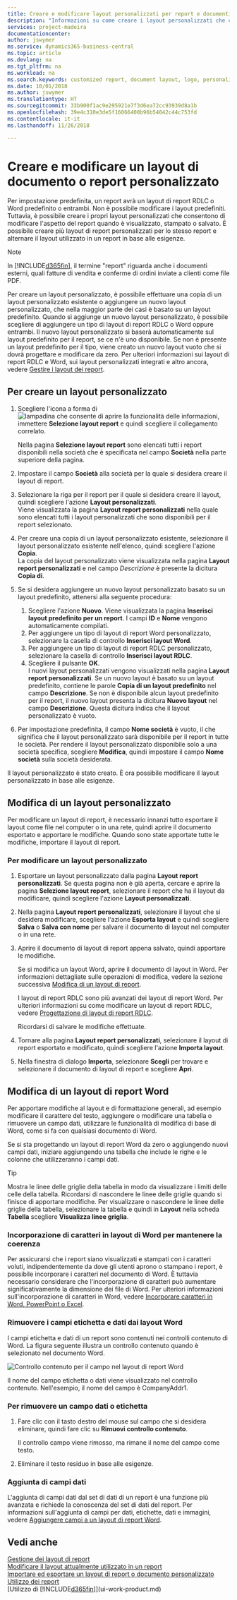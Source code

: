 ```yaml
---
title: Creare e modificare layout personalizzati per report e documenti | Microsoft Docs
description: "Informazioni su come creare i layout personalizzati che consentono di modificare l'aspetto del report quando è visualizzato, stampato o salvato."
services: project-madeira
documentationcenter: 
author: jswymer
ms.service: dynamics365-business-central
ms.topic: article
ms.devlang: na
ms.tgt_pltfrm: na
ms.workload: na
ms.search.keywords: customized report, document layout, logo, personalize
ms.date: 10/01/2018
ms.author: jswymer
ms.translationtype: HT
ms.sourcegitcommit: 33b900f1ac9e295921e7f3d6ea72cc93939d8a1b
ms.openlocfilehash: 39e4c310e3de5f16066408b96b54042c44c753fd
ms.contentlocale: it-it
ms.lasthandoff: 11/26/2018

---
```

# <a name="create-and-modify-a-custom-report-or-document-layout"></a>Creare e modificare un layout di documento o report personalizzato
Per impostazione predefinita, un report avrà un layout di report RDLC o Word predefinito o entrambi. Non è possibile modificare i layout predefiniti. Tuttavia, è possibile creare i propri layout personalizzati che consentono di modificare l'aspetto del report quando è visualizzato, stampato o salvato. È possibile creare più layout di report personalizzati per lo stesso report e alternare il layout utilizzato in un report in base alle esigenze.

> [!NOTE]  
>   In [!INCLUDE[d365fin](includes/d365fin_md.md)], il termine "report" riguarda anche i documenti esterni, quali fatture di vendita e conferme di ordini inviate a clienti come file PDF.

Per creare un layout personalizzato, è possibile effettuare una copia di un layout personalizzato esistente o aggiungere un nuovo layout personalizzato, che nella maggior parte dei casi è basato su un layout predefinito. Quando si aggiunge un nuovo layout personalizzato, è possibile scegliere di aggiungere un tipo di layout di report RDLC o Word oppure entrambi. Il nuovo layout personalizzato si baserà automaticamente sul layout predefinito per il report, se ce n'è uno disponibile. Se non è presente un layout predefinito per il tipo, viene creato un nuovo layout vuoto che si dovrà progettare e modificare da zero. Per ulteriori informazioni sui layout di report RDLC e Word, sui layout personalizzati integrati e altro ancora, vedere [Gestire i layout dei report](ui-manage-report-layouts.md).  

## <a name="to-create-a-custom-layout"></a>Per creare un layout personalizzato
1. Scegliere l'icona a forma di ![lampadina che consente di aprire la funzionalità delle informazioni](media/ui-search/search_small.png "Informazioni sull'operazione che si desidera eseguire"), immettere **Selezione layout report** e quindi scegliere il collegamento correlato.

    Nella pagina **Selezione layout report** sono elencati tutti i report disponibili nella società che è specificata nel campo **Società** nella parte superiore della pagina.
2. Impostare il campo **Società** alla società per la quale si desidera creare il layout di report.
3. Selezionare la riga per il report per il quale si desidera creare il layout, quindi scegliere l'azione **Layout personalizzati**.  
   Viene visualizzata la pagina **Layout report personalizzati** nella quale sono elencati tutti i layout personalizzati che sono disponibili per il report selezionato.
4. Per creare una copia di un layout personalizzato esistente, selezionare il layout personalizzato esistente nell'elenco, quindi scegliere l'azione **Copia**.  
   La copia del layout personalizzato viene visualizzata nella pagina **Layout report personalizzati** e nel campo *Descrizione* è presente la dicitura **Copia di**.
5. Se si desidera aggiungere un nuovo layout personalizzato basato su un layout predefinito, attenersi alla seguente procedura:  
   1. Scegliere l'azione **Nuovo**. Viene visualizzata la pagina **Inserisci layout predefinito per un report**. I campi **ID** e **Nome** vengono automaticamente compilati.
   2. Per aggiungere un tipo di layout di report Word personalizzato, selezionare la casella di controllo **Inserisci layout Word**.
   3. Per aggiungere un tipo di layout di report RDLC personalizzato, selezionare la casella di controllo **Inserisci layout RDLC**.
   4. Scegliere il pulsante **OK**.  
      I nuovi layout personalizzati vengono visualizzati nella pagina **Layout report personalizzati**. Se un nuovo layout è basato su un layout predefinito, contiene le parole **Copia di un layout predefinito** nel campo **Descrizione**. Se non è disponibile alcun layout predefinito per il report, il nuovo layout presenta la dicitura **Nuovo layout** nel campo **Descrizione**. Questa dicitura indica che il layout personalizzato è vuoto.
6. Per impostazione predefinita, il campo **Nome società** è vuoto, il che significa che il layout personalizzato sarà disponibile per il report in tutte le società. Per rendere il layout personalizzato disponibile solo a una società specifica, scegliere **Modifica**, quindi impostare il campo **Nome società** sulla società desiderata.

Il layout personalizzato è stato creato. È ora possibile modificare il layout personalizzato in base alle esigenze.

## <a name="ModifyCustomLayout"></a>Modifica di un layout personalizzato
Per modificare un layout di report, è necessario innanzi tutto esportare il layout come file nel computer o in una rete, quindi aprire il documento esportato e apportare le modifiche. Quando sono state apportate tutte le modifiche, importare il layout di report.

### <a name="to-modify-a-custom-layout"></a>Per modificare un layout personalizzato
1.  Esportare un layout personalizzato dalla pagina **Layout report personalizzati**. Se questa pagina non è già aperta, cercare e aprire la pagina **Selezione layout report**, selezionare il report che ha il layout da modificare, quindi scegliere l'azione **Layout personalizzati**.  
2.  Nella pagina **Layout report personalizzati**, selezionare il layout che si desidera modificare, scegliere l'azione **Esporta layout** e quindi scegliere **Salva** o **Salva con nome** per salvare il documento di layout nel computer o in una rete.  

3.  Aprire il documento di layout di report appena salvato, quindi apportare le modifiche.

      Se si modifica un layout Word, aprire il documento di layout in Word. Per informazioni dettagliate sulle operazioni di modifica, vedere la sezione successiva [Modifica di un layout di report](ui-how-create-custom-report-layout.md#MakeChangesToLayout).

      I layout di report RDLC sono più avanzati dei layout di report Word. Per ulteriori informazioni su come modificare un layout di report RDLC, vedere [Progettazione di layout di report RDLC](/dynamics-nav/Designing-RDLC-Report-Layouts).

      Ricordarsi di salvare le modifiche effettuate.

4.  Tornare alla pagina **Layout report personalizzati**, selezionare il layout di report esportato e modificato, quindi scegliere l'azione **Importa layout**.  

5. Nella finestra di dialogo **Importa**, selezionare **Scegli** per trovare e selezionare il documento di layout di report e scegliere **Apri**.

##  <a name="MakeChangesToLayout"></a>Modifica di un layout di report Word  
Per apportare modifiche al layout e di formattazione generali, ad esempio modificare il carattere del testo, aggiungere o modificare una tabella o rimuovere un campo dati, utilizzare le funzionalità di modifica di base di Word, come si fa con qualsiasi documento di Word.

Se si sta progettando un layout di report Word da zero o aggiungendo nuovi campi dati, iniziare aggiungendo una tabella che include le righe e le colonne che utilizzeranno i campi dati.

> [!TIP]  
>  Mostra le linee delle griglie della tabella in modo da visualizzare i limiti delle celle della tabella. Ricordarsi di nascondere le linee delle griglie quando si finisce di apportare modifiche. Per visualizzare o nascondere le linee delle griglie della tabella, selezionare la tabella e quindi in **Layout** nella scheda **Tabella** scegliere **Visualizza linee griglia**. 

### <a name="embedding-fonts-in-word-layouts-for-consistency"></a>Incorporazione di caratteri in layout di Word per mantenere la coerenza 

Per assicurarsi che i report siano visualizzati e stampati con i caratteri voluti, indipendentemente da dove gli utenti aprono o stampano i report, è possibile incorporare i caratteri nel documento di Word. È tuttavia necessario considerare che l'incorporazione di caratteri può aumentare significativamente la dimensione dei file di Word. Per ulteriori informazioni sull'incorporazione di caratteri in Word, vedere [Incorporare caratteri in Word, PowerPoint o Excel](https://support.office.com/en-us/article/Embed-fonts-in-Word-PowerPoint-or-Excel-cb3982aa-ea76-4323-b008-86670f222dbc). 

###  <a name="RemoveField"></a> Rimuovere i campi etichetta e dati dai layout Word  
 I campi etichetta e dati di un report sono contenuti nei controlli contenuto di Word. La figura seguente illustra un controllo contenuto quando è selezionato nel documento Word.  

 ![Controllo contenuto per il campo nel layout di report Word](media/nav_wordreportlayouts_contentcontrol.png "NAV_WordReportLayouts_ContentControl")  

 Il nome del campo etichetta o dati viene visualizzato nel controllo contenuto. Nell'esempio, il nome del campo è CompanyAddr1.  

### <a name="to-remove-a-label-or-data-field"></a>Per rimuovere un campo dati o etichetta  

1.  Fare clic con il tasto destro del mouse sul campo che si desidera eliminare, quindi fare clic su **Rimuovi controllo contenuto**.  

     Il controllo campo viene rimosso, ma rimane il nome del campo come testo.  

2.  Eliminare il testo residuo in base alle esigenze.  

### <a name="adding-data-fields"></a>Aggiunta di campi dati
L'aggiunta di campi dati dal set di dati di un report è una funzione più avanzata e richiede la conoscenza del set di dati del report. Per informazioni sull'aggiunta di campi per dati, etichette, dati e immagini, vedere [Aggiungere campi a un layout di report Word](ui-how-add-fields-word-report-layout.md).  

### 


## <a name="see-also"></a>Vedi anche
[Gestione dei layout di report](ui-manage-report-layouts.md)  
[Modificare il layout attualmente utilizzato in un report](ui-how-change-layout-currently-used-report.md)  
[Importare ed esportare un layout di report o documento personalizzato](ui-how-import-and-export-report-layout.md)  
[Utilizzo dei report](ui-work-report.md)  
[Utilizzo di [!INCLUDE[d365fin](includes/d365fin_md.md)]](ui-work-product.md)  

